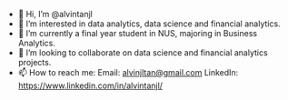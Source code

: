 - 👋 Hi, I’m @alvintanjl
- 👀 I’m interested in data analytics, data science and financial analytics.
- 🌱 I’m currently a final year student in NUS, majoring in Business Analytics.
- 💞️ I’m looking to collaborate on data science and financial analytics projects.
- 📫 How to reach me:
Email: alvinjltan@gmail.com
LinkedIn: https://www.linkedin.com/in/alvintanjl/
